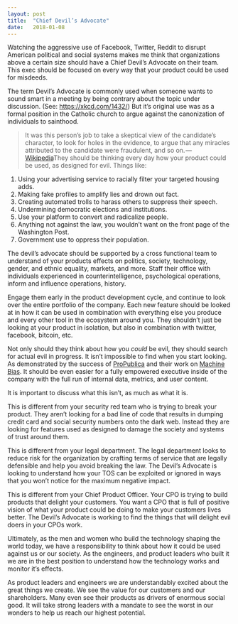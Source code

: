 ```yaml
---
layout:	post
title:	"Chief Devil’s Advocate"
date:	2018-01-08
---
```


  Watching the aggressive use of Facebook, Twitter, Reddit to disrupt American political and social systems makes me think that organizations above a certain size should have a Chief Devil’s Advocate on their team. This exec should be focused on every way that your product could be used for misdeeds.

The term Devil’s Advocate is commonly used when someone wants to sound smart in a meeting by being contrary about the topic under discussion. (See: <https://xkcd.com/1432/>) But it’s original use was as a formal position in the Catholic church to argue against the canonization of individuals to sainthood.

> It was this person’s job to take a skeptical view of the candidate’s character, to look for holes in the evidence, to argue that any miracles attributed to the candidate were fraudulent, and so on. — [Wikipedia](https://en.wikipedia.org/wiki/Devil%27s_advocate)They should be thinking every day how your product could be used, as designed for evil. Things like:

1. Using your advertising service to racially filter your targeted housing adds.
2. Making fake profiles to amplify lies and drown out fact.
3. Creating automated trolls to harass others to suppress their speech.
4. Undermining democratic elections and institutions.
5. Use your platform to convert and radicalize people.
6. Anything not against the law, you wouldn’t want on the front page of the Washington Post.
7. Government use to oppress their population.

The devil’s advocate should be supported by a cross functional team to understand of your products effects on politics, society, technology, gender, and ethnic equality, markets, and more. Staff their office with individuals experienced in counterintelligence, psychological operations, inform and influence operations, history.

Engage them early in the product development cycle, and continue to look over the entire portfolio of the company. Each new feature should be looked at in how it can be used in combination with everything else you produce and every other tool in the ecosystem around you. They shouldn’t just be looking at your product in isolation, but also in combination with twitter, facebook, bitcoin, etc.

Not only should they think about how you *could* be evil, they should search for actual evil in progress. It isn’t impossible to find when you start looking. As demonstrated by the success of [ProPublica](https://medium.com/u/b45b4b10c62a) and their work on [Machine Bias](https://www.propublica.org/series/machine-bias/). It should be even easier for a fully empowered executive inside of the company with the full run of internal data, metrics, and user content.

It is important to discuss what this isn’t, as much as what it is.

This is different from your security red team who is trying to break your product. They aren’t looking for a bad line of code that results in dumping credit card and social security numbers onto the dark web. Instead they are looking for features used as designed to damage the society and systems of trust around them.

This is different from your legal department. The legal department looks to reduce risk for the organization by crafting terms of service that are legally defensible and help you avoid breaking the law. The Devil’s Advocate is looking to understand how your TOS can be exploited or ignored in ways that you won’t notice for the maximum negative impact.

This is different from your Chief Product Officer. Your CPO is trying to build products that delight your customers. You want a CPO that is full of positive vision of what your product could be doing to make your customers lives better. The Devil’s Advocate is working to find the things that will delight evil doers in your CPOs work.

Ultimately, as the men and women who build the technology shaping the world today, we have a responsibility to think about how it could be used against us or our society. As the engineers, and product leaders who built it we are in the best position to understand how the technology works and monitor it’s effects.

As product leaders and engineers we are understandably excited about the great things we create. We see the value for our customers and our shareholders. Many even see their products as drivers of enormous social good. It will take strong leaders with a mandate to see the worst in our wonders to help us reach our highest potential.